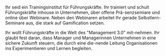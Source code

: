 Ihr seid ein Trainingsinstitut für Führungskräfte. Ihr trainiert und schult Führungskräfte inhouse in Unternehmen, über offene Prä-senzsemiare und online über Webinare. Neben den Webinaren arbeitet Ihr gerade Selbstlern-Seminare aus, die stark auf Gamification setzen.

Ihr wollt Führungskräfte in die Welt des &quot;Management 3.0&quot; mit-nehmen. Ihr glaubt fest daran, dass Manager und Managerinnen Unternehmen in eine sichere Zukunft steuern, die durch eine die-nende Leitung Organisationen ins Experimentieren und Lernen begleiten.
